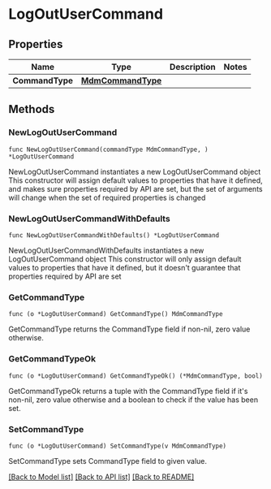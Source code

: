 # LogOutUserCommand

## Properties

Name | Type | Description | Notes
------------ | ------------- | ------------- | -------------
**CommandType** | [**MdmCommandType**](MdmCommandType.md) |  | 

## Methods

### NewLogOutUserCommand

`func NewLogOutUserCommand(commandType MdmCommandType, ) *LogOutUserCommand`

NewLogOutUserCommand instantiates a new LogOutUserCommand object
This constructor will assign default values to properties that have it defined,
and makes sure properties required by API are set, but the set of arguments
will change when the set of required properties is changed

### NewLogOutUserCommandWithDefaults

`func NewLogOutUserCommandWithDefaults() *LogOutUserCommand`

NewLogOutUserCommandWithDefaults instantiates a new LogOutUserCommand object
This constructor will only assign default values to properties that have it defined,
but it doesn't guarantee that properties required by API are set

### GetCommandType

`func (o *LogOutUserCommand) GetCommandType() MdmCommandType`

GetCommandType returns the CommandType field if non-nil, zero value otherwise.

### GetCommandTypeOk

`func (o *LogOutUserCommand) GetCommandTypeOk() (*MdmCommandType, bool)`

GetCommandTypeOk returns a tuple with the CommandType field if it's non-nil, zero value otherwise
and a boolean to check if the value has been set.

### SetCommandType

`func (o *LogOutUserCommand) SetCommandType(v MdmCommandType)`

SetCommandType sets CommandType field to given value.



[[Back to Model list]](../README.md#documentation-for-models) [[Back to API list]](../README.md#documentation-for-api-endpoints) [[Back to README]](../README.md)


